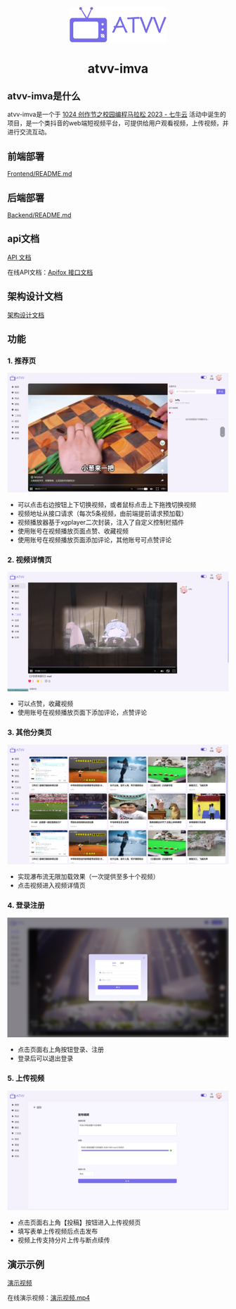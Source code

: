 <p align="center">
    <img alt="imva" src="assets/logo.png" width="220"/>
</p>



<h1 align="center">  atvv-imva  </h1>

## atvv-imva是什么

atvv-imva是一个于 [1024 创作节之校园编程马拉松 2023 - 七牛云](https://www.qiniu.com/activity/detail/651297ed0d50912d3d53307b?from=0005) 活动中诞生的项目，是一个类抖音的web端短视频平台，可提供给用户观看视频，上传视频，并进行交流互动。



## 前端部署

[Frontend/README.md](Frontend/README.md)



## 后端部署

[Backend/README.md](Backend/README.md)



## api文档

[API 文档](Backend/imva/src/main/resources/imva.html)

在线API文档：[Apifox 接口文档](http://testqiniu.lazysun.me/imva.html#/)


## 架构设计文档

[架构设计文档](doc/架构设计文档.md)



## 功能

### 1. 推荐页

![img](./assets/recommend.png)

- 可以点击右边按钮上下切换视频，或者鼠标点击上下拖拽切换视频
- 视频地址从接口请求（每次5条视频，由前端提前请求预加载）
- 视频播放器基于xgplayer二次封装，注入了自定义控制栏插件
- 使用账号在视频播放页面点赞、收藏视频
- 使用账号在视频播放页面添加评论，其他账号可点赞评论

### 2. 视频详情页

![img](./assets/detail.png)

- 可以点赞，收藏视频
- 使用账号在视频播放页面下添加评论，点赞评论

### 3. 其他分类页

![img](./assets/category.png)

- 实现瀑布流无限加载效果（一次提供至多十个视频）
- 点击视频进入视频详情页

### 4. 登录注册

![img](./assets/login.png)

- 点击页面右上角按钮登录、注册
- 登录后可以退出登录

### 5. 上传视频

![img](./assets/upload.png)

- 点击页面右上角【投稿】按钮进入上传视频页
- 填写表单上传视频后点击发布
- 视频上传支持分片上传与断点续传



## 演示示例

[演示视频](assets/演示视频.mp4)

在线演示视频：[演示视频.mp4](http://testqiniu.lazysun.me/演示视频.mp4)
